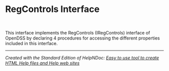 # RegControls Interface

&nbsp;

This interface implements the RegControls (IRegControls) interface of OpenDSS by declaring 4 procedures for accessing the different properties included in this interface.


***
_Created with the Standard Edition of HelpNDoc: [Easy to use tool to create HTML Help files and Help web sites](<https://www.helpndoc.com/help-authoring-tool>)_
